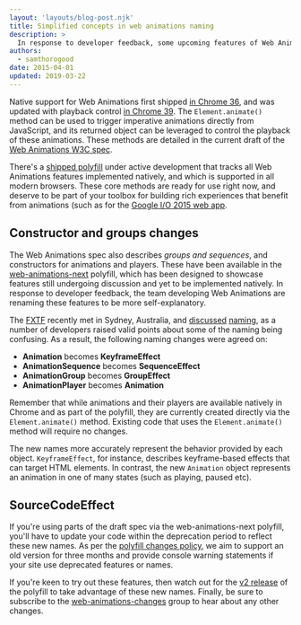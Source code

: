 ```yaml
---
layout: 'layouts/blog-post.njk'
title: Simplified concepts in web animations naming
description: >
  In response to developer feedback, some upcoming features of Web Animations are being renamed.
authors:
  - samthorogood
date: 2015-04-01
updated: 2019-03-22
---
```


Native support for Web Animations first shipped [in Chrome 36](https://developers.google.com/web/updates/2014/05/Web-Animations-element-animate-is-now-in-Chrome-36), and was updated with playback control [in Chrome 39](https://developers.google.com/web/updates/2014/12/web-animation-playback). The `Element.animate()` method can be used to trigger imperative animations directly from JavaScript, and its returned object can be leveraged to control the playback of these animations. These methods are detailed in the current draft of the [Web Animations W3C spec](https://w3c.github.io/web-animations/).

There's a [shipped polyfill](https://github.com/web-animations/web-animations-js) under active development that tracks all Web Animations features implemented natively, and which is supported in all modern browsers. These core methods are ready for use right now, and deserve to be part of your toolbox for building rich experiences that benefit from animations (such as for the [Google I/O 2015 web app](https://events.google.com/io2015/).

## Constructor and groups changes

The Web Animations spec also describes _groups and sequences_, and constructors for animations and players. These have been available in the [web-animations-next](https://github.com/web-animations/web-animations-js#web-animations-nextminjs) polyfill, which has been designed to showcase features still undergoing discussion and yet to be implemented natively. In response to developer feedback, the team developing Web Animations are renaming these features to be more self-explanatory.

The [FXTF](https://www.w3.org/Graphics/fx/) recently met in Sydney, Australia, and [discussed](https://www.mail-archive.com/public-fx@w3.org/msg00151.html) [naming](https://www.mail-archive.com/public-fx@w3.org/msg00158.html), as a number of developers raised valid points about some of the naming being confusing. As a result, the following naming changes were agreed on:

* __Animation__ becomes __KeyframeEffect__
* __AnimationSequence__ becomes __SequenceEffect__
* __AnimationGroup__ becomes __GroupEffect__
* __AnimationPlayer__ becomes __Animation__

Remember that while animations and their players are available natively in Chrome and as part of the polyfill, they are currently created directly via the `Element.animate()` method. Existing code that uses the `Element.animate()` method will require no changes.

The new names more accurately represent the behavior provided by each object. `KeyframeEffect`, for instance, describes keyframe-based effects that can target HTML elements. In contrast, the new `Animation` object represents an animation in one of many states (such as playing, paused etc).

## SourceCodeEffect

If you're using parts of the draft spec via the web-animations-next polyfill, you'll have to update your code within the deprecation period to reflect these new names. As per the [polyfill changes policy](https://github.com/web-animations/web-animations-js#breaking-changes), we aim to support an old version for three months and provide console warning statements if your site use deprecated features or names.

If you're keen to try out these features, then watch out for the [v2 release][polyfill-releases] of the polyfill to take advantage of these new names. Finally, be sure to subscribe to the [web-animations-changes](https://groups.google.com/forum/#!forum/web-animations-changes) group to hear about any other changes.


[polyfill-releases]: https://github.com/web-animations/web-animations-js/releases


